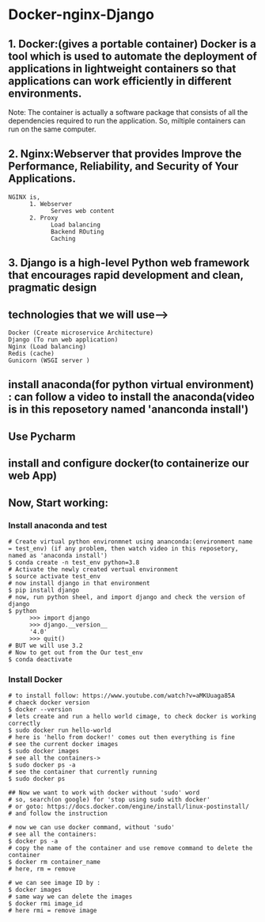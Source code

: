 # Docker-nginx-Django

## 1. Docker:(gives a portable container) Docker is a tool which is used to automate the deployment of applications in lightweight containers so that applications can work efficiently in different environments.

Note: The container is actually a software package that consists of all the dependencies required to run the application. So, miltiple containers can run on the same computer.   

## 2. Nginx:Webserver that provides Improve the Performance, Reliability, and Security of Your Applications.
```
NGINX is,
      1. Webserver
            Serves web content
      2. Proxy
            Load balancing
            Backend ROuting
            Caching
```

## 3. Django is a high-level Python web framework that encourages rapid development and clean, pragmatic design


## technologies that we will use-->
```
Docker (Create microservice Architecture)
Django (To run web application)
Nginx (Load balancing)
Redis (cache)
Gunicorn (WSGI server )
```

## install anaconda(for python virtual environment) : can follow a video to install the anaconda(video is in this reposetory named 'ananconda install')
## Use Pycharm
## install and configure docker(to containerize our web App)

## Now, Start working:

### Install anaconda and test
```
# Create virtual python environmnet using ananconda:(environment name = test_env) (if any problem, then watch video in this reposetory, named as 'anaconda install')
$ conda create -n test_env python=3.8
# Activate the newly created vertual environment
$ source activate test_env
# now install django in that environment 
$ pip install django
# now, run python sheel, and import django and check the version of django
$ python
      >>> import django
      >>> django.__version__
      '4.0'
      >>> quit()
# BUT we will use 3.2
# Now to get out from the Our test_env
$ conda deactivate
```
### Install Docker
```
# to install follow: https://www.youtube.com/watch?v=aMKUuaga85A
# chaeck docker version
$ docker --version
# lets create and run a hello world cimage, to check docker is working correctly
$ sudo docker run hello-world
# here is 'hello from docker!' comes out then everything is fine
# see the current docker images
$ sudo docker images
# see all the containers->
$ sudo docker ps -a
# see the container that currently running
$ sudo docker ps

## Now we want to work with docker without 'sudo' word
# so, search(on google) for 'stop using sudo with docker' 
# or goto: https://docs.docker.com/engine/install/linux-postinstall/
# and follow the instruction

# now we can use docker command, without 'sudo'
# see all the containers: 
$ docker ps -a
# copy the name of the container and use remove command to delete the container
$ docker rm container_name
# here, rm = remove

# we can see image ID by :
$ docker images 
# same way we can delete the images
$ docker rmi image_id
# here rmi = remove image
```